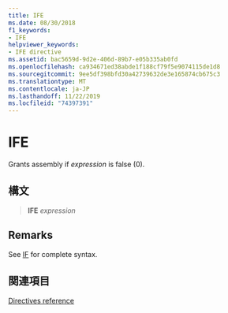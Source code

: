 ```yaml
---
title: IFE
ms.date: 08/30/2018
f1_keywords:
- IFE
helpviewer_keywords:
- IFE directive
ms.assetid: bac5659d-9d2e-406d-89b7-e05b335ab0fd
ms.openlocfilehash: ca934671ed38abde1f188cf79f5e9074115de1d8
ms.sourcegitcommit: 9ee5df398bfd30a42739632de3e165874cb675c3
ms.translationtype: MT
ms.contentlocale: ja-JP
ms.lasthandoff: 11/22/2019
ms.locfileid: "74397391"
---
```

# <a name="ife"></a>IFE

Grants assembly if *expression* is false (0).

## <a name="syntax"></a>構文

> **IFE** *expression*

## <a name="remarks"></a>Remarks

See [IF](../../assembler/masm/if-masm.md) for complete syntax.

## <a name="see-also"></a>関連項目

[Directives reference](directives-reference.md)
